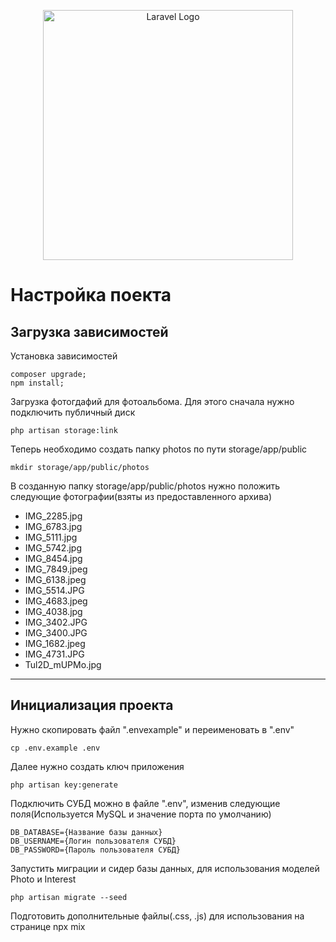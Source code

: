 <p align="center"><a href="https://laravel.com" target="_blank"><img src="https://raw.githubusercontent.com/laravel/art/master/logo-lockup/5%20SVG/2%20CMYK/1%20Full%20Color/laravel-logolockup-cmyk-red.svg" width="400" alt="Laravel Logo"></a></p>

# Настройка поекта

## Загрузка зависимостей

Установка зависимостей

    composer upgrade; 
    npm install;

Загрузка фотогдафий для фотоальбома. Для этого cначала нужно подключить публичный диск

    php artisan storage:link

Теперь необходимо создать папку photos по пути storage/app/public

    mkdir storage/app/public/photos

В созданную папку storage/app/public/photos нужно положить следующие фотографии(взяты из предоставленного архива)

- IMG_2285.jpg
- IMG_6783.jpg
- IMG_5111.jpg
- IMG_5742.jpg
- IMG_8454.jpg
- IMG_7849.jpeg
- IMG_6138.jpeg
- IMG_5514.JPG
- IMG_4683.jpeg
- IMG_4038.jpg
- IMG_3402.JPG
- IMG_3400.JPG
- IMG_1682.jpeg
- IMG_4731.JPG
- Tul2D_mUPMo.jpg

---

## Инициализация проекта

Нужно скопировать файл ".envexample" и переименовать в ".env"

    cp .env.example .env

Далее нужно создать ключ приложения

    php artisan key:generate

Подключить СУБД можно в файле ".env", изменив следующие поля(Используется MySQL и значение порта по умолчанию)

    DB_DATABASE={Название базы данных}
    DB_USERNAME={Логин пользователя СУБД}
    DB_PASSWORD={Пароль пользователя СУБД}

Запустить миграции и сидер базы данных, для использования моделей Photo и Interest

    php artisan migrate --seed

Подготовить дополнительные файлы(.css, .js) для использования на странице
    npx mix
